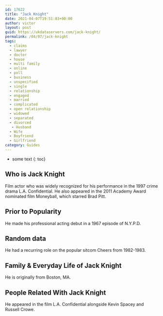 ```yaml
---
id: 17622
title: "Jack Knight"
date: 2021-04-07T19:51:03+00:00
author: victor
layout: post
guid: https://ukdataservers.com/jack-knight/
permalink: /04/07/jack-knight
tags:
  - claims
  - lawyer
  - doctor
  - house
  - multi family
  - online
  - poll
  - business
  - unspecified
  - single
  - relationship
  - engaged
  - married
  - complicated
  - open relationship
  - widowed
  - separated
  - divorced
   - Husband
  - Wife
  - Boyfriend
  - Girlfriend
category: Guides
---
```


* some text
{: toc}

## Who is Jack Knight

Film actor who was widely recognized for his performance in the 1997 crime drama L.A. Confidential. He also appeared in the 2011 Academy Award nominated film Moneyball, which starred Brad Pitt.

## Prior to Popularity

He made his professional acting debut in a 1967 episode of N.Y.P.D.

## Random data

He had a recurring role on the popular sitcom Cheers from 1982-1983.

## Family & Everyday Life of Jack Knight

He is originally from Boston, MA.

## People Related With Jack Knight

He appeared in the film L.A. Confidential alongside Kevin Spacey and Russell Crowe.
 